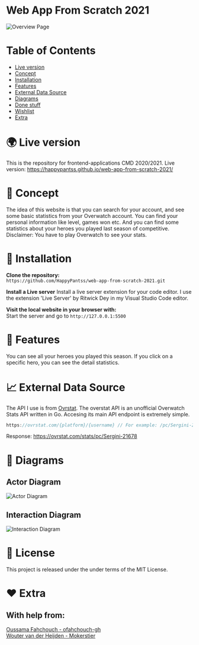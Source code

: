 # Web App From Scratch 2021
<!-- Add a nice poster image here at the end of the week, showing off your shiny frontend 📸 -->
![Overview Page](https://i.imgur.com/4Ww4IpY.png)

<!-- Maybe a table of contents here? 📚 -->
# Table of Contents
* [Live version]()
* [Concept]()
* [Installation]()
* [Features]()
* [External Data Source]()
* [Diagrams]()
* [Done stuff]()
* [Wishlist]()
* [Extra]()

# 🌍 Live version 
This is the repository for frontend-applications CMD 2020/2021.
Live version: https://happypantss.github.io/web-app-from-scratch-2021/

# 💬 Concept
The idea of this website is that you can search for your account, and see some basic statistics from your Overwatch account. You can find your personal information like level, games won etc. And you can find some statistics about your heroes you played last season of competitive. Disclaimer: You have to play Overwatch to see your stats.

# 🚀 Installation
**Clone the repository:**<br>
`https://github.com/HappyPantss/web-app-from-scratch-2021.git`

**Install a Live server**
Install a live server extension for your code editor. I use the extension 'Live Server' by Ritwick Dey in my Visual Studio Code editor. 

**Visit the local website in your browser with:**<br>
Start the server and go to `http://127.0.0.1:5500`

# 🔨 Features
You can see all your heroes you played this season. If you click on a specific hero, you can see the detail statistics.

# 📈 External Data Source
The API I use is from [Ovrstat](https://ovrstat.com/). The overstat API is an unofficial Overwatch Stats API written in Go. Accesing its main API endpoint is extremely simple. 

```Javascript
https://ovrstat.com/{platform}/{username} // For example: /pc/Sergini-21678
```

Response: https://ovrstat.com/stats/pc/Sergini-21678

# 📖 Diagrams
## Actor Diagram
![Actor Diagram](https://i.imgur.com/qzb1EwL.png)

## Interaction Diagram
![Interaction Diagram](https://i.imgur.com/DlOTQMb.png)

<!-- # ✅ Done stuff -->

<!-- # 🌟 Wishlist -->

# 📘 License
This project is released under the under terms of the MIT License.

# ❤️ Extra
## With help from:
[Oussama Fahchouch - ofahchouch-gh](https://github.com/ofahchouch-gh)<br>
[Wouter van der Heijden - Mokerstier](https://github.com/Mokerstier)<br>
